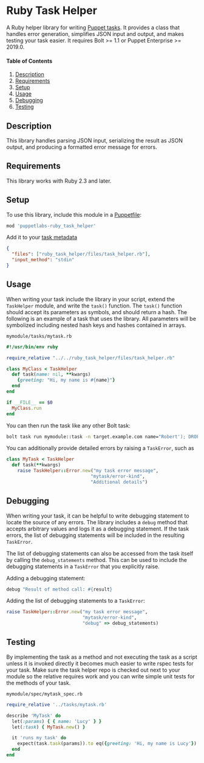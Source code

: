 # Ruby Task Helper

A Ruby helper library for writing [Puppet tasks](https://puppet.com/docs/bolt/latest/writing_tasks.html). It provides a class that handles error generation, simplifies JSON input and output, and makes testing your task easier. It requires Bolt >= 1.1 or Puppet Enterprise >= 2019.0.

#### Table of Contents

1. [Description](#description)
1. [Requirements](#requirements)
1. [Setup](#setup)
1. [Usage](#usage)
1. [Debugging](#debugging)
1. [Testing](#testing)

## Description

This library handles parsing JSON input, serializing the result as JSON output, and producing a formatted error message for errors.

## Requirements

This library works with Ruby 2.3 and later.

## Setup

To use this library, include this module in a [Puppetfile](https://puppet.com/docs/pe/2019.0/puppetfile.html):

```ruby
mod 'puppetlabs-ruby_task_helper'
```

Add it to your [task metadata](https://puppet.com/docs/bolt/latest/writing_tasks.html#concept-677)
```json
{
  "files": ["ruby_task_helper/files/task_helper.rb"],
  "input_method": "stdin"
}
```

## Usage

When writing your task include the library in your script, extend the `TaskHelper` module, and write the `task()` function. The `task()` function should accept its parameters as symbols, and should return a hash. The following is an example of a task that uses the library. All parameters will be symbolized including nested hash keys and hashes contained in arrays.

`mymodule/tasks/mytask.rb`
```ruby
#!/usr/bin/env ruby

require_relative "../../ruby_task_helper/files/task_helper.rb"

class MyClass < TaskHelper
  def task(name: nil, **kwargs)
    {greeting: "Hi, my name is #{name}"}
  end
end

if __FILE__ == $0
  MyClass.run
end
```

You can then run the task like any other Bolt task:
```bash
bolt task run mymodule::task -n target.example.com name="Robert'); DROP TABLE Students;--"
```

You can additionally provide detailed errors by raising a `TaskError`, such as
```ruby
class MyTask < TaskHelper
  def task(**kwargs)
    raise TaskHelper::Error.new("my task error message",
                               "mytask/error-kind",
                               "Additional details")
```

## Debugging

When writing your task, it can be helpful to write debugging statement to locate
the source of any errors. The library includes a `debug` method that accepts arbitrary
values and logs it as a debugging statement. If the task errors, the list of
debugging statements will be included in the resulting `TaskError`.

The list of debugging statements can also be accessed from the task itself by calling
the `debug_statements` method. This can be used to include the debugging statements in
a `TaskError` that you explicitly raise.

Adding a debugging statement:
```ruby
debug "Result of method call: #{result}
```

Adding the list of debugging statements to a `TaskError`:
```ruby
raise TaskHelper::Error.new("my task error message",
                            "mytask/error-kind",
                            "debug" => debug_statements)
```

## Testing

By implementing the task as a method and not executing the task as a script
unless it is invoked directly it becomes much easier to write rspec tests for
your task. Make sure the task helper repo is checked out next to your module so
the relative requires work and you can write simple unit tests for the methods
of your task.

`mymodule/spec/mytask_spec.rb`
```ruby
require_relative '../tasks/mytask.rb'

describe 'MyTask' do
  let(:params) { { name: 'Lucy' } }
  let(:task) { MyTask.new() }

  it 'runs my task' do
    expect(task.task(params)).to eq({greeting: 'Hi, my name is Lucy'})
  end
end
```
